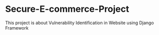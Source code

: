 # Secure-E-commerce-Project
This project is about Vulnerability Identification in Website using Django Framework
